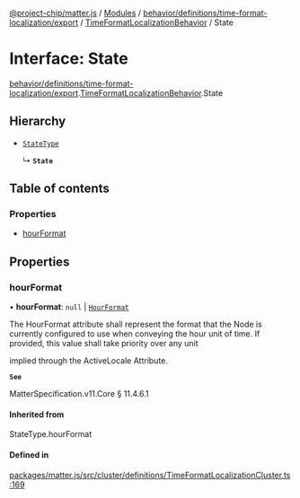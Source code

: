 [@project-chip/matter.js](../README.md) / [Modules](../modules.md) / [behavior/definitions/time-format-localization/export](../modules/behavior_definitions_time_format_localization_export.md) / [TimeFormatLocalizationBehavior](../modules/behavior_definitions_time_format_localization_export.TimeFormatLocalizationBehavior.md) / State

# Interface: State

[behavior/definitions/time-format-localization/export](../modules/behavior_definitions_time_format_localization_export.md).[TimeFormatLocalizationBehavior](../modules/behavior_definitions_time_format_localization_export.TimeFormatLocalizationBehavior.md).State

## Hierarchy

- [`StateType`](../modules/behavior_definitions_time_format_localization_export._internal_.md#statetype)

  ↳ **`State`**

## Table of contents

### Properties

- [hourFormat](behavior_definitions_time_format_localization_export.TimeFormatLocalizationBehavior.State.md#hourformat)

## Properties

### hourFormat

• **hourFormat**: ``null`` \| [`HourFormat`](../enums/cluster_export.TimeFormatLocalization.HourFormat.md)

The HourFormat attribute shall represent the format that the Node is currently configured to use when
conveying the hour unit of time. If provided, this value shall take priority over any unit

implied through the ActiveLocale Attribute.

**`See`**

MatterSpecification.v11.Core § 11.4.6.1

#### Inherited from

StateType.hourFormat

#### Defined in

[packages/matter.js/src/cluster/definitions/TimeFormatLocalizationCluster.ts:169](https://github.com/project-chip/matter.js/blob/558e12c94a201592c28c7bc0743705360b3e5ca6/packages/matter.js/src/cluster/definitions/TimeFormatLocalizationCluster.ts#L169)
